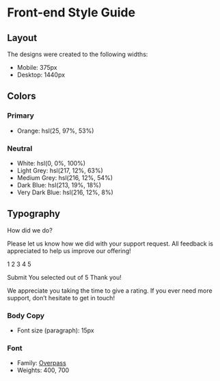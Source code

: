 # Front-end Style Guide

## Layout

The designs were created to the following widths:

- Mobile: 375px
- Desktop: 1440px

## Colors

### Primary

- Orange: hsl(25, 97%, 53%)

### Neutral

- White: hsl(0, 0%, 100%)
- Light Grey: hsl(217, 12%, 63%)
- Medium Grey: hsl(216, 12%, 54%)
- Dark Blue: hsl(213, 19%, 18%)
- Very Dark Blue: hsl(216, 12%, 8%)

## Typography

 How did we do?

  Please let us know how we did with your support request. All feedback is appreciated 
  to help us improve our offering!

  1 2 3 4 5

  Submit
 You selected
out of 5
  Thank you!

  We appreciate you taking the time to give a rating. If you ever need more support, 
  don’t hesitate to get in touch!

### Body Copy

- Font size (paragraph): 15px

### Font

- Family: [Overpass](https://fonts.google.com/specimen/Overpass)
- Weights: 400, 700
